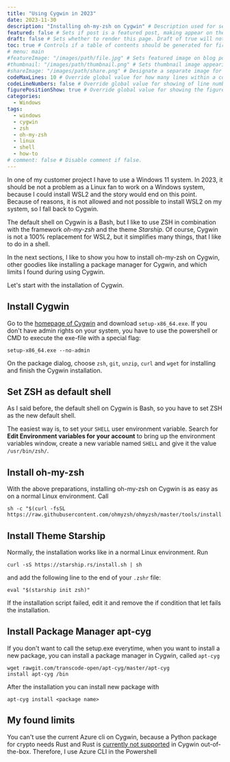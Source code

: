 ```yaml
---
title: "Using Cygwin in 2023"
date: 2023-11-30
description: "Installing oh-my-zsh on Cygwin" # Description used for search engine.
featured: false # Sets if post is a featured post, making appear on the home page side bar.
draft: false # Sets whether to render this page. Draft of true will not be rendered.
toc: true # Controls if a table of contents should be generated for first-level links automatically.
# menu: main
#featureImage: "/images/path/file.jpg" # Sets featured image on blog post.
#thumbnail: "/images/path/thumbnail.png" # Sets thumbnail image appearing inside card on homepage.
#shareImage: "/images/path/share.png" # Designate a separate image for social media sharing.
codeMaxLines: 10 # Override global value for how many lines within a code block before auto-collapsing.
codeLineNumbers: false # Override global value for showing of line numbers within code block.
figurePositionShow: true # Override global value for showing the figure label.
categories:
  - Windows
tags:
  - windows
  - cygwin
  - zsh
  - oh-my-zsh
  - linux
  - shell
  - how-to
# comment: false # Disable comment if false.
---
```


In one of my customer project I have to use a Windows 11 system. 
In 2023, it should be not a problem as a Linux fan to work on a Windows system, because I could install WSL2 and the story would end on this point. 
Because of reasons, it is not allowed and not possible to install WSL2 on my system, so I fall back to Cygwin. 

The default shell on Cygwin is a Bash, but I like to use ZSH in combination with the framework _oh-my-zsh_ and the theme _Starship_. 
Of course, Cygwin is not a 100% replacement for WSL2, but it simplifies many things, that I like to do in a shell.

In the next sections, I like to show you how to install oh-my-zsh on Cygwin, other goodies like installing a package manager for Cygwin, and which limits I found during using Cygwin.

Let's start with the installation of Cygwin.

## Install Cygwin
Go to the [homepage of Cygwin](https://cygwin.com/install.html) and download `setup-x86_64.exe`. If you don't have admin rights on your system, you have to use the powershell or CMD to execute the exe-file with a special flag:

```shell
setup-x86_64.exe --no-admin
```

On the package dialog, choose `zsh`, `git`, `unzip`, `curl` and `wget` for installing and finish the Cygwin installation.

## Set ZSH as default shell
As I said before, the default shell on Cygwin is Bash, so you have to set ZSH as the new default shell.

The easiest way is, to set your `SHELL` user environment variable. Search for __Edit Environment variables for your account__ to bring up the environment variables window, create a new variable named `SHELL` and give it the value `/usr/bin/zsh/`.

## Install oh-my-zsh
With the above preparations, installing oh-my-zsh on Cygwin is as easy as on a normal Linux environment. Call 

````shell
sh -c "$(curl -fsSL https://raw.githubusercontent.com/ohmyzsh/ohmyzsh/master/tools/install.sh)"
````

## Install Theme Starship

Normally, the installation works like in a normal Linux environment.
Run 

````shell
curl -sS https://starship.rs/install.sh | sh
````

and add the following line to the end of your `.zshr` file:

````shell
eval "$(starship init zsh)"
````

If the installation script failed, edit it and remove the if condition that let fails the installation. 

## Install Package Manager apt-cyg

If you don't want to call the setup.exe everytime, when you want to install a new package, you can install a package manager in Cygwin, called `apt-cyg`

````shell
wget rawgit.com/transcode-open/apt-cyg/master/apt-cyg
install apt-cyg /bin
````

After the installation you can install new package with 
````shell
apt-cyg install <package name>
````

## My found limits 
You can't use the current Azure cli on Cygwin, because a Python package for crypto needs Rust and Rust is [currently not supported](https://github.com/rust-lang/rust/issues/5526) in Cygwin out-of-the-box.
Therefore, I use Azure CLI in the Powershell
